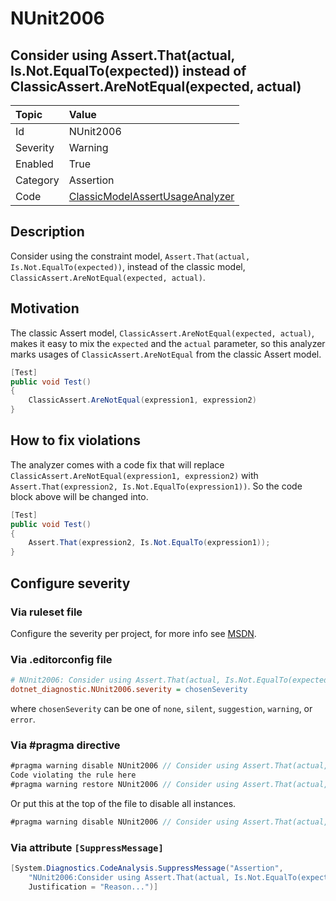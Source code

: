 # NUnit2006

## Consider using Assert.That(actual, Is.Not.EqualTo(expected)) instead of ClassicAssert.AreNotEqual(expected, actual)

| Topic    | Value
| :--      | :--
| Id       | NUnit2006
| Severity | Warning
| Enabled  | True
| Category | Assertion
| Code     | [ClassicModelAssertUsageAnalyzer](https://github.com/nunit/nunit.analyzers/blob/4.4.0/src/nunit.analyzers/ClassicModelAssertUsage/ClassicModelAssertUsageAnalyzer.cs)

## Description

Consider using the constraint model, `Assert.That(actual, Is.Not.EqualTo(expected))`, instead of the classic model,
`ClassicAssert.AreNotEqual(expected, actual)`.

## Motivation

The classic Assert model, `ClassicAssert.AreNotEqual(expected, actual)`, makes it easy to mix the `expected` and the
`actual` parameter, so this analyzer marks usages of `ClassicAssert.AreNotEqual` from the classic Assert model.

```csharp
[Test]
public void Test()
{
    ClassicAssert.AreNotEqual(expression1, expression2)
}
```

## How to fix violations

The analyzer comes with a code fix that will replace `ClassicAssert.AreNotEqual(expression1, expression2)` with
`Assert.That(expression2, Is.Not.EqualTo(expression1))`. So the code block above will be changed into.

```csharp
[Test]
public void Test()
{
    Assert.That(expression2, Is.Not.EqualTo(expression1));
}
```

<!-- start generated config severity -->
## Configure severity

### Via ruleset file

Configure the severity per project, for more info see
[MSDN](https://learn.microsoft.com/en-us/visualstudio/code-quality/using-rule-sets-to-group-code-analysis-rules?view=vs-2022).

### Via .editorconfig file

```ini
# NUnit2006: Consider using Assert.That(actual, Is.Not.EqualTo(expected)) instead of ClassicAssert.AreNotEqual(expected, actual)
dotnet_diagnostic.NUnit2006.severity = chosenSeverity
```

where `chosenSeverity` can be one of `none`, `silent`, `suggestion`, `warning`, or `error`.

### Via #pragma directive

```csharp
#pragma warning disable NUnit2006 // Consider using Assert.That(actual, Is.Not.EqualTo(expected)) instead of ClassicAssert.AreNotEqual(expected, actual)
Code violating the rule here
#pragma warning restore NUnit2006 // Consider using Assert.That(actual, Is.Not.EqualTo(expected)) instead of ClassicAssert.AreNotEqual(expected, actual)
```

Or put this at the top of the file to disable all instances.

```csharp
#pragma warning disable NUnit2006 // Consider using Assert.That(actual, Is.Not.EqualTo(expected)) instead of ClassicAssert.AreNotEqual(expected, actual)
```

### Via attribute `[SuppressMessage]`

```csharp
[System.Diagnostics.CodeAnalysis.SuppressMessage("Assertion",
    "NUnit2006:Consider using Assert.That(actual, Is.Not.EqualTo(expected)) instead of ClassicAssert.AreNotEqual(expected, actual)",
    Justification = "Reason...")]
```
<!-- end generated config severity -->
